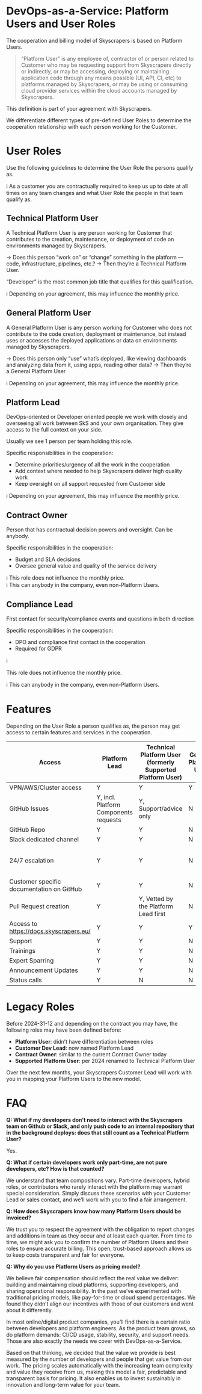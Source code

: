 # DevOps-as-a-Service: Platform Users and User Roles

The cooperation and billing model of Skyscrapers is based on Platform Users. 

> “Platform User” is any employee of, contractor of or person related to Customer who may be requesting support from Skyscrapers directly or indirectly, or may be accessing, deploying or maintaining application code through any means possible (UI, API, CI, etc) to platforms managed by Skyscrapers, or may be using or consuming cloud provider services within the cloud accounts managed by Skyscrapers.
> 

This definition is part of your agreement with Skyscrapers.

We differentiate different types of pre-defined User Roles to determine the cooperation relationship with each person working for the Customer.

# User Roles

Use the following guidelines to determine the User Role the persons qualify as.

ℹ️ As a customer you are contractually required to keep us up to date at all times on any team changes and what User Role the people in that team qualify as.

## Technical Platform User

A Technical Platform User is any person working for Customer that contributes to the creation, maintenance, or deployment of code on environments managed by Skyscrapers.

→ Does this person “work on” or “change” something in the platform — code, infrastructure, pipelines, etc.? → Then they’re a Technical Platform User.

“Developer” is the most common job title that qualifies for this qualification.

<aside>
ℹ️ Depending on your agreement, this may influence the monthly price.

</aside>

## General Platform User

A General Platform User is any person working for Customer who does not contribute to the code creation, deployment or maintenance, but instead uses or accesses the deployed applications or data on environments managed by Skyscrapers.

→ Does this person only “use” what’s deployed, like viewing dashboards and analyzing data from it, using apps, reading other data? → Then they’re a General Platform User

<aside>
ℹ️ Depending on your agreement, this may influence the monthly price.

</aside>

## Platform Lead

DevOps-oriented or Developer oriented people we work with closely and overseeing all work between SkS and your own organisation. They give access to the full context on your side.

Usually we see 1 person per team holding this role.

Specific responsibilities in the cooperation:

- Determine priorities/urgency of all the work in the cooperation
- Add context where needed to help Skyscrapers deliver high quality work
- Keep oversight on all support requested from Customer side

<aside>
ℹ️ Depending on your agreement, this may influence the monthly price.

</aside>

## Contract Owner

Person that has contractual decision powers and oversight. Can be anybody.

Specific responsibilities in the cooperation:

- Budget and SLA decisions
- Oversee general value and quality of the service delivery

<aside>
ℹ️ This role does not influence the monthly price. 
</aside>

<aside>
ℹ️ This can anybody in the company, even non-Platform Users.
</aside>

## Compliance Lead

First contact for security/compliance events and questions in both direction

Specific responsibilities in the cooperation:

- DPO and compliance first contact in the cooperation
- Required for GDPR

<aside>
ℹ️

This role does not influence the monthly price. 

</aside>

<aside>
ℹ️ This can anybody in the company, even non-Platform Users.
</aside>


# Features

Depending on the User Role a person qualifies as, the person may get access to certain features and services in the cooperation.

| Access | **Platform Lead** | **Technical Platform User (formerly Supported Platform User)** | **General Platform User** | **Contract Owner** | **Compliance Lead** |
| --- | --- | --- | --- | --- | --- |
| VPN/AWS/Cluster access | Y | Y | Y | Y | Y |
| GitHub Issues | Y, incl. Platform Components requests | Y, Support/advice only | N | Y | N |
| GitHub Repo | Y | Y | N | Y | N |
| Slack dedicated channel | Y | Y | N | N | N |
| 24/7 escalation | Y | Y | N | N | Y, for security and data incidents |
| Customer specific documentation on GitHub | Y | Y | N | Y | N |
| Pull Request creation | Y | Y, Vetted by the Platform Lead first | N | N | N |
| Access to https://docs.skyscrapers.eu/ | Y | Y | Y | Y | N |
| Support | Y | Y | N | N | N |
| Trainings | Y | Y | N | N | N |
| Expert Sparring | Y | Y | N | N | N |
| Announcement Updates | Y | Y | N | N | N |
| Status calls | Y | N | N | Y | N |

# Legacy Roles

Before 2024-31-12 and depending on the contract you may have, the following roles may have been defined before:

- **Platform User**: didn’t have differentiation between roles
- **Customer Dev Lead**: now named Platform Lead
- **Contract Owner**: similar to the current Contract Owner today
- **Supported Platform User**: per 2024 renamed to Technical Platform User

Over the next few months, your Skyscrapers Customer Lead will work with you in mapping your Platform Users to the new model.

# FAQ

**Q: What if my developers don’t need to interact with the Skyscrapers team on Github or Slack, and only push code to an internal repository that in the background deploys: does that still count as a Technical Platform User?**

Yes.

**Q: What if certain developers work only part-time, are not pure developers, etc? How is that counted?**

We understand that team compositions vary. Part-time developers, hybrid roles, or contributors who rarely interact with the platform may warrant special consideration. Simply discuss these scenarios with your Customer Lead or sales contact, and we’ll work with you to find a fair arrangement.

**Q: How does Skyscrapers know how many Platform Users should be invoiced?**

We trust you to respect the agreement with the obligation to report changes and additions in team as they occur and at least each quarter. From time to time, we might ask you to confirm the number of Platform Users and their roles to ensure accurate billing. This open, trust-based approach allows us to keep costs transparent and fair for everyone.

**Q: Why do you use Platform Users as pricing model?**

We believe fair compensation should reflect the real value we deliver: building and maintaining cloud platforms, supporting developers, and sharing operational responsibility. In the past we’ve experimented with traditional pricing models, like pay-for-time or cloud spend percentages. We found they didn’t align our incentives with those of our customers and went about it differently.

In most online/digital product companies, you’ll find there is a certain ratio between developers and platform engineers. As the product team grows, so do platform demands: CI/CD usage, stability, security, and support needs. Those are also exactly the needs we cover with DevOps-as-a-Service.

Based on that thinking, we decided that the value we provide is best measured by the number of developers and people that get value from our work. The pricing scales automatically with the increasing team complexity and value they receive from us, making this model a fair, predictable and transparent basis for pricing. It also enables us to invest sustainably in innovation and long-term value for your team.
